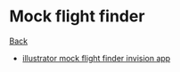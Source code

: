 # Mock flight finder

[Back](https://github.com/seanedw1/Portfolio/tree/master/FrontEnd)

* [illustrator mock flight finder invision app](https://invis.io/K661KKVVB)
